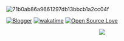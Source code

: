 ![71b0ab86a9661297db13bbcb1a2cc04f](https://github.com/haicheviet/haicheviet/assets/37202591/387d9d35-5a9c-47dd-b5cb-e74c3dcc652a)

[![Blogger](https://badgen.net/badge/my/blog/green?icon=awesome)](https://haicheviet.com/)
[![wakatime](https://wakatime.com/badge/user/595b62ce-564d-4567-a175-5cbca44af72e.svg)](https://wakatime.com/@595b62ce-564d-4567-a175-5cbca44af72e)
[![Open Source Love](https://badges.frapsoft.com/os/v2/open-source.svg?v=103)](https://ossrank.com/c/99542)

<p align="center">
  <img src="https://github-readme-streak-stats.herokuapp.com/?user=haicheviet&theme=tokyonight" />
</p>